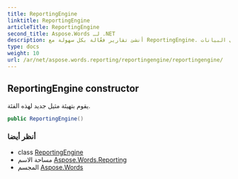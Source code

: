 ```yaml
---
title: ReportingEngine
linktitle: ReportingEngine
articleTitle: ReportingEngine
second_title: Aspose.Words لـ .NET
description: أنشئ تقارير فعّالة بكل سهولة مع ReportingEngine. جهّز حلول إعداد التقارير بسلاسة لتحسين رؤى البيانات.
type: docs
weight: 10
url: /ar/net/aspose.words.reporting/reportingengine/reportingengine/
---
```

## ReportingEngine constructor

يقوم بتهيئة مثيل جديد لهذه الفئة.

```csharp
public ReportingEngine()
```

### أنظر أيضا

* class [ReportingEngine](../)
* مساحة الاسم [Aspose.Words.Reporting](../../../aspose.words.reporting/)
* المجسم [Aspose.Words](../../../)
